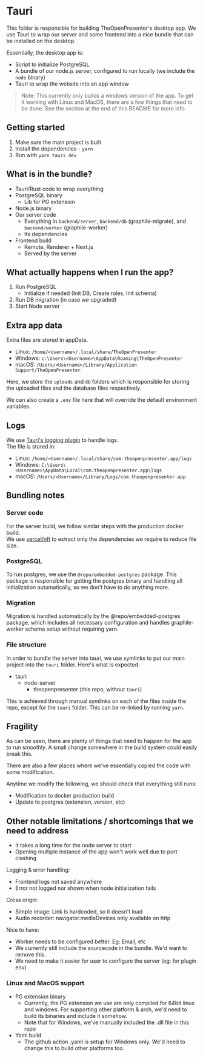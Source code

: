 # Tauri

This folder is responsible for building TheOpenPresenter's desktop app.
We use Tauri to wrap our server and some frontend into a nice bundle that can be installed on the desktop.

Essentially, the desktop app is:
- Script to initialize PostgreSQL
- A bundle of our node.js server, configured to run locally (we include the `node` binary)
- Tauri to wrap the website into an app window

> Note: This currently only builds a windows version of the app. To get it working with Linux and MacOS, there are a few things that need to be done. See the section at the end of this README for more info.

## Getting started

1. Make sure the main project is built
2. Install the dependencies - `yarn`
3. Run with `yarn tauri dev`

## What is in the bundle?

- Tauri/Rust code to wrap everything
- PostgreSQL binary
  - Lib for PG extension
- Node.js binary
- Our server code
  - Everything in `backend/server`, `backend/db` (graphile-migrate), and `backend/worker` (graphile-worker)
  - Its dependencies
- Frontend build
  - Remote, Renderer + Next.js
  - Served by the server

## What actually happens when I run the app?

1. Run PostgreSQL
   -  Initialize if needed (Init DB, Create roles, Init schema)
2. Run DB migration (in case we upgraded)
3. Start Node server

## Extra app data

Extra files are stored in appData.
- Linux: `/home/<Username>/.local/share/TheOpenPresenter`
- Windows: `c:\Users\<Username>\AppData\Roaming\TheOpenPresenter`
- macOS: `/Users/<Username>/Library/Application Support/TheOpenPresenter`

Here, we store the `uploads` and `db` folders which is responsible for storing the uploaded files and the database files respectively.

We can also create a `.env` file here that will override the default environment variables.

## Logs

We use [Tauri's logging plugin](https://tauri.app/plugin/logging/) to handle logs.  
The file is stored in:
- Linux: `/home/<Username>/.local/share/com.theopenpresenter.app/logs`
- Windows: `C:\Users\<Username>\AppData\Local\com.theopenpresenter.app\logs`
- macOS: `/Users/<Username>/Library/Logs/com.theopenpresenter.app`

## Bundling notes

### Server code

For the server build, we follow similar steps with the production docker build.  
We use [vercel/nft](https://github.com/vercel/nft) to extract only the dependencies we require to reduce file size.  

### PostgreSQL

To run postgres, we use the `@repo/embedded-postgres` package.
This package is responsible for getting the postgres binary and handling all initialization automatically, so we don't have to do anything more.

### Migration

Migration is handled automatically by the @repo/embedded-postgres package, which includes all necessary configuration and handles graphile-worker schema setup without requiring yarn.

### File structure

In order to bundle the server into tauri, we use symlinks to put our main project into the `tauri` folder.
Here's what is expected:
- tauri
  - node-server
    - theopenpresenter (this repo, without `tauri`)

This is achieved through manual symlinks on each of the files inside the repo, except for the `tauri` folder. This can be re-linked by running `yarn`.

## Fragility

As can be seen, there are plenty of things that need to happen for the app to run smoothly. A small change somewhere in the build system could easily break this.

There are also a few places where we've essentially copied the code with some modification.

Anytime we modify the following, we should check that everything still runs:
- Modification to docker production build
- Update to postgres (extension, version, etc)

## Other notable limitations / shortcomings that we need to address

- It takes a long time for the node server to start
- Opening multiple instance of the app won't work well due to port clashing

Logging & error handling:
- Frontend logs not saved anywhere
- Error not logged nor shown when node initialization fails

Cross origin: 
- Simple image: Link is hardcoded, so it doesn't load
- Audio recorder: navigator.mediaDevices only available on http

Nice to have:
- Worker needs to be configured better. Eg: Email, etc
- We currently still include the sourcecode in the bundle. We'd want to remove this.
- We need to make it easier for user to configure the server (eg: for plugin env)

### Linux and MacOS support

- PG extension binary
  - Currently, the PG extension we use are only compiled for 64bit linux and windows. For supporting other platform & arch, we'd need to build its binaries and include it somehow.
  - Note that for Windows, we've manually included the .dll file in this repo
- Yaml build
  - The github action .yaml is setup for Windows only. We'd need to change this to build other platforms too.